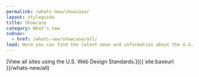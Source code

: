 ```yaml
---
permalink: /whats-new/showcase/
layout: styleguide
title: Showcase
category: What’s new
subnav:
  - href: /whats-new/showcase/all/
lead: Here you can find the latest news and information about the U.S. Web Design Standards. Read our latest release notes, learn about the Standards’ impact in the government, and learn how we conduct user research to continuously improve our product and process.
---
```


[View all sites using the U.S. Web Design Standards.]({{ site.baseurl }}/whats-new/all)
